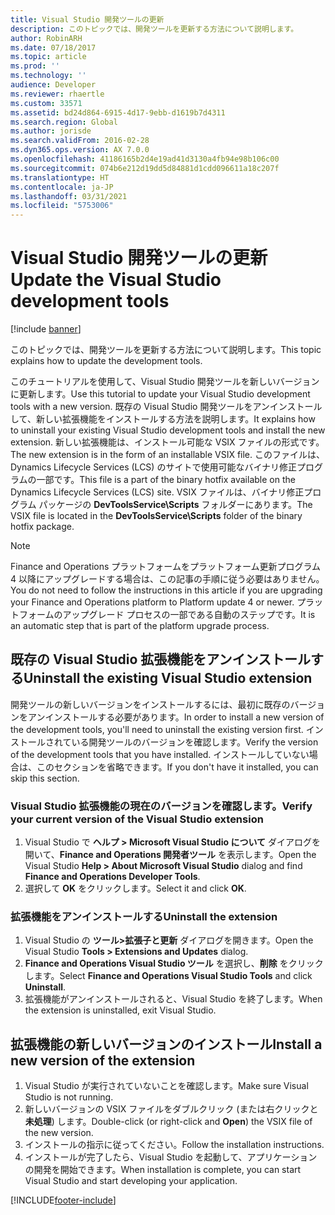 ```yaml
---
title: Visual Studio 開発ツールの更新
description: このトピックでは、開発ツールを更新する方法について説明します。
author: RobinARH
ms.date: 07/18/2017
ms.topic: article
ms.prod: ''
ms.technology: ''
audience: Developer
ms.reviewer: rhaertle
ms.custom: 33571
ms.assetid: bd24d864-6915-4d17-9ebb-d1619b7d4311
ms.search.region: Global
ms.author: jorisde
ms.search.validFrom: 2016-02-28
ms.dyn365.ops.version: AX 7.0.0
ms.openlocfilehash: 41186165b2d4e19ad41d3130a4fb94e98b106c00
ms.sourcegitcommit: 074b6e212d19dd5d84881d1cdd096611a18c207f
ms.translationtype: HT
ms.contentlocale: ja-JP
ms.lasthandoff: 03/31/2021
ms.locfileid: "5753006"
---
```

# <a name="update-the-visual-studio-development-tools"></a><span data-ttu-id="5480b-103">Visual Studio 開発ツールの更新</span><span class="sxs-lookup"><span data-stu-id="5480b-103">Update the Visual Studio development tools</span></span>

[!include [banner](../includes/banner.md)]

<span data-ttu-id="5480b-104">このトピックでは、開発ツールを更新する方法について説明します。</span><span class="sxs-lookup"><span data-stu-id="5480b-104">This topic explains how to update the development tools.</span></span>

<span data-ttu-id="5480b-105">このチュートリアルを使用して、Visual Studio 開発ツールを新しいバージョンに更新します。</span><span class="sxs-lookup"><span data-stu-id="5480b-105">Use this tutorial to update your Visual Studio development tools with a new version.</span></span> <span data-ttu-id="5480b-106">既存の Visual Studio 開発ツールをアンインストールして、新しい拡張機能をインストールする方法を説明します。</span><span class="sxs-lookup"><span data-stu-id="5480b-106">It explains how to uninstall your existing Visual Studio development tools and install the new extension.</span></span> <span data-ttu-id="5480b-107">新しい拡張機能は、インストール可能な VSIX ファイルの形式です。</span><span class="sxs-lookup"><span data-stu-id="5480b-107">The new extension is in the form of an installable VSIX file.</span></span> <span data-ttu-id="5480b-108">このファイルは、Dynamics Lifecycle Services (LCS) のサイトで使用可能なバイナリ修正プログラムの一部です。</span><span class="sxs-lookup"><span data-stu-id="5480b-108">This file is a part of the binary hotfix available on the Dynamics Lifecycle Services (LCS) site.</span></span> <span data-ttu-id="5480b-109">VSIX ファイルは、バイナリ修正プログラム パッケージの **DevToolsService\\Scripts** フォルダーにあります。</span><span class="sxs-lookup"><span data-stu-id="5480b-109">The VSIX file is located in the **DevToolsService\\Scripts** folder of the binary hotfix package.</span></span> 

> [!NOTE]
> <span data-ttu-id="5480b-110">Finance and Operations プラットフォームをプラットフォーム更新プログラム 4 以降にアップグレードする場合は、この記事の手順に従う必要はありません。</span><span class="sxs-lookup"><span data-stu-id="5480b-110">You do not need to follow the instructions in this article if you are upgrading your Finance and Operations platform to Platform update 4 or newer.</span></span> <span data-ttu-id="5480b-111">プラットフォームのアップグレード プロセスの一部である自動のステップです。</span><span class="sxs-lookup"><span data-stu-id="5480b-111">It is an automatic step that is part of the platform upgrade process.</span></span>

## <a name="uninstall-the-existing-visual-studio-extension"></a><span data-ttu-id="5480b-112">既存の Visual Studio 拡張機能をアンインストールする</span><span class="sxs-lookup"><span data-stu-id="5480b-112">Uninstall the existing Visual Studio extension</span></span>
<span data-ttu-id="5480b-113">開発ツールの新しいバージョンをインストールするには、最初に既存のバージョンをアンインストールする必要があります。</span><span class="sxs-lookup"><span data-stu-id="5480b-113">In order to install a new version of the development tools, you'll need to uninstall the existing version first.</span></span> <span data-ttu-id="5480b-114">インストールされている開発ツールのバージョンを確認します。</span><span class="sxs-lookup"><span data-stu-id="5480b-114">Verify the version of the development tools that you have installed.</span></span> <span data-ttu-id="5480b-115">インストールしていない場合は、このセクションを省略できます。</span><span class="sxs-lookup"><span data-stu-id="5480b-115">If you don't have it installed, you can skip this section.</span></span>

### <a name="verify-your-current-version-of-the-visual-studio-extension"></a><span data-ttu-id="5480b-116">Visual Studio 拡張機能の現在のバージョンを確認します。</span><span class="sxs-lookup"><span data-stu-id="5480b-116">Verify your current version of the Visual Studio extension</span></span>

1.  <span data-ttu-id="5480b-117">Visual Studio で **ヘルプ &gt; Microsoft Visual Studio について** ダイアログを開いて、**Finance and Operations 開発者ツール** を表示します。</span><span class="sxs-lookup"><span data-stu-id="5480b-117">Open the Visual Studio **Help &gt; About Microsoft Visual Studio** dialog and find **Finance and Operations Developer Tools**.</span></span>
2.  <span data-ttu-id="5480b-118">選択して **OK** をクリックします。</span><span class="sxs-lookup"><span data-stu-id="5480b-118">Select it and click **OK**.</span></span>

### <a name="uninstall-the-extension"></a><span data-ttu-id="5480b-119">拡張機能をアンインストールする</span><span class="sxs-lookup"><span data-stu-id="5480b-119">Uninstall the extension</span></span>

1.  <span data-ttu-id="5480b-120">Visual Studio の **ツール&gt;拡張子と更新** ダイアログを開きます。</span><span class="sxs-lookup"><span data-stu-id="5480b-120">Open the Visual Studio **Tools &gt; Extensions and Updates** dialog.</span></span>
2.  <span data-ttu-id="5480b-121">**Finance and Operations Visual Studio ツール** を選択し、**削除** をクリックします。</span><span class="sxs-lookup"><span data-stu-id="5480b-121">Select **Finance and Operations Visual Studio Tools** and click **Uninstall**.</span></span>
3.  <span data-ttu-id="5480b-122">拡張機能がアンインストールされると、Visual Studio を終了します。</span><span class="sxs-lookup"><span data-stu-id="5480b-122">When the extension is uninstalled, exit Visual Studio.</span></span>

## <a name="install-a-new-version-of-the-extension"></a><span data-ttu-id="5480b-123">拡張機能の新しいバージョンのインストール</span><span class="sxs-lookup"><span data-stu-id="5480b-123">Install a new version of the extension</span></span>
1.  <span data-ttu-id="5480b-124">Visual Studio が実行されていないことを確認します。</span><span class="sxs-lookup"><span data-stu-id="5480b-124">Make sure Visual Studio is not running.</span></span>
2.  <span data-ttu-id="5480b-125">新しいバージョンの VSIX ファイルをダブルクリック (または右クリックと **未処理**) します。</span><span class="sxs-lookup"><span data-stu-id="5480b-125">Double-click (or right-click and **Open**) the VSIX file of the new version.</span></span>
3.  <span data-ttu-id="5480b-126">インストールの指示に従ってください。</span><span class="sxs-lookup"><span data-stu-id="5480b-126">Follow the installation instructions.</span></span>
4.  <span data-ttu-id="5480b-127">インストールが完了したら、Visual Studio を起動して、アプリケーションの開発を開始できます。</span><span class="sxs-lookup"><span data-stu-id="5480b-127">When installation is complete, you can start Visual Studio and start developing your application.</span></span>






[!INCLUDE[footer-include](../../../includes/footer-banner.md)]